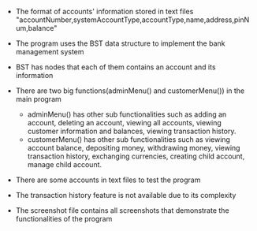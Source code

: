 - The format of accounts' information stored in text files
"accountNumber,systemAccountType,accountType,name,address,pinNum,balance"

- The program uses the BST data structure to implement the bank management system
- BST has nodes that each of them contains an account and its information
- There are two big functions(adminMenu() and customerMenu()) in the main program
    + adminMenu() has other sub functionalities such as adding an account, deleting an account, viewing all accounts, viewing customer information and balances, viewing transaction history.
    + customerMenu() has other sub functionalities such as viewing account balance, depositing money, withdrawing money, viewing transaction history, exchanging currencies, creating child account, manage child account.
- There are some accounts in text files to test the program
- The transaction history feature is not available due to its complexity
- The screenshot file contains all screenshots that demonstrate the functionalities of the program